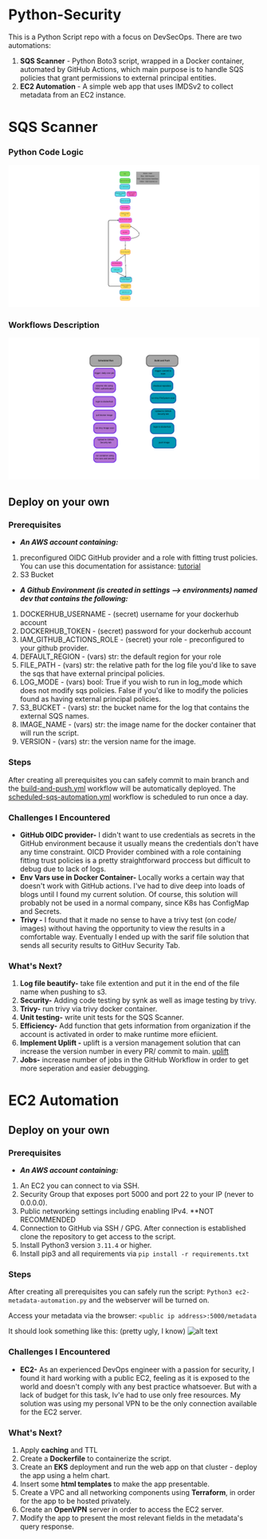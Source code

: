 # Python-Security

This is a Python Script repo with a focus on DevSecOps. 
There are two automations: 
1. **SQS Scanner** - Python Boto3 script, wrapped in a Docker container, automated by GitHub Actions, which main purpose is to handle SQS policies that grant permissions to external principal entities. 
2. **EC2 Automation** - A simple web app that uses IMDSv2 to collect metadata from an EC2 instance. 

# SQS Scanner
### Python Code Logic
![sqs_code_logic](./images/sqs_code_logic.png?raw=true "output")

### Workflows Description
![sqs_scanner_workflows](./images/sqs_scanner_workflows.png?raw=true "output")

## Deploy on your own
### Prerequisites
* **_An AWS account containing:_**
1. preconfigured OIDC GitHub provider and a role with fitting trust policies. 
You can use this documentation for assistance: [tutorial](https://docs.github.com/en/actions/security-for-github-actions/security-hardening-your-deployments/configuring-openid-connect-in-amazon-web-services)
2. S3 Bucket

* **_A Github Environment (is created in settings --> environments) named dev that contains the following:_**
1. DOCKERHUB_USERNAME - (secret) username for your dockerhub account
2. DOCKERHUB_TOKEN - (secret) password for your dockerhub account
3. IAM_GITHUB_ACTIONS_ROLE - (secret) your role - preconfigured to your github provider. 
4. DEFAULT_REGION - (vars) str: the default region for your role 
5. FILE_PATH - (vars) str: the relative path for the log file you'd like to save the sqs that have external principal policies.
6. LOG_MODE - (vars) bool: True if you wish to run in log_mode which does not modify sqs policies. 
False if you'd like to modify the policies found as having external principal policies. 
7. S3_BUCKET - (vars) str: the bucket name for the log that contains the external SQS names. 
8. IMAGE_NAME - (vars) str: the image name for the docker container that will run the script. 
9. VERSION - (vars) str: the version name for the image. 

### Steps

After creating all prerequisites you can safely commit to main branch and the [build-and-push.yml](https://github.com/HadarNeu/DevSecOps-Pyhton/blob/main/.github/workflows/build-and-push.yml) workflow will be automatically deployed. The [scheduled-sqs-automation.yml](https://github.com/HadarNeu/DevSecOps-Pyhton/blob/main/.github/workflows/scheduled-sqs-automation.yml) workflow is scheduled to run once a day. 

### Challenges I Encountered 
* **GitHub OIDC provider-** I didn't want to use credentials as secrets in the GitHub environment because it usually means the credentials don't have any time constraint. OICD Provider combined with a role containing fitting trust policies is a pretty straightforward proccess but difficult to debug due to lack of logs. 
* **Env Vars use in Docker Container-** Locally works a certain way that doesn't work with GitHub actions. I've had to dive deep into loads of blogs until I found my current solution. Of course, this solution will probably not be used in a normal company, since K8s has ConfigMap and Secrets. 
* **Trivy -** I found that it made no sense to have a trivy test (on code/ images) without having the opportunity to view the results in a comfortable way. Eventually I ended up with the sarif file solution that sends all security results to GitHuv Security Tab. 

### What's Next?
1. **Log file beautify-** take file extention and put it in the end of the file name when pushing to s3. 
2. **Security-** Adding code testing by synk as well as image testing by trivy. 
3. **Trivy-** run trivy via trivy docker container.
4. **Unit testing-** write unit tests for the SQS Scanner. 
5. **Efficiency-** Add function that gets information from organization if the account is activated in order to make runtime more efiicient. 
6. **Implement Uplift -** uplift is a version management solution that can increase the version number in every PR/ commit to main. [uplift](https://upliftci.dev/)
7. **Jobs-** increase number of jobs in the GitHub Workflow in order to get more seperation and easier debugging.  


# EC2 Automation
## Deploy on your own
### Prerequisites
* **_An AWS account containing:_**
1. An EC2 you can connect to via SSH. 
2. Security Group that exposes port 5000 and port 22 to your IP (never to 0.0.0.0). 
3. Public networking settings including enabling IPv4. **NOT RECOMMENDED 
4. Connection to GitHub via SSH / GPG. After connection is established clone the repository to get access to the script. 
5. Install Python3 version ```3.11.4``` or higher. 
6. Install pip3 and all requirements via 
```pip install -r requirements.txt```

### Steps 
After creating all prerequisites you can safely run the script: 
```Python3 ec2-metadata-automation.py```
and the webserver will be turned on. 

Access your metadata via the browser: ```<public ip address>:5000/metadata```

It should look something like this: (pretty ugly, I know)
![alt text](./images/ec2-metadata-edited.png?raw=true "output")

### Challenges I Encountered 
* **EC2-** As an experienced DevOps engineer with a passion for security, I found it hard working with a public EC2, feeling as it is exposed to the world and doesn't comply with any best practice whatsoever. But with a lack of budget for this task, Iv'e had to use only free resources. My solution was using my personal VPN to be the only connection available for the EC2 server. 

### What's Next?
1. Apply **caching** and TTL
2. Create a **Dockerfile** to containerize the script.  
3. Create an **EKS** deployment and run the web app on that cluster - deploy the app using a helm chart. 
4. Insert some **html templates** to make the app presentable. 
5. Create a VPC and all networking components using **Terraform**, in order for the app to be hosted privately. 
6. Create an **OpenVPN** server in order to access the EC2 server. 
7. Modify the app to present the most relevant fields in the metadata's query response. 